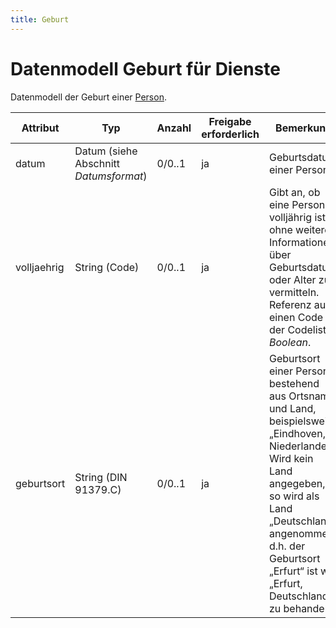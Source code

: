 ```yaml
---
title: Geburt
---
```


# Datenmodell Geburt für Dienste

Datenmodell der Geburt einer [Person](person).

Attribut | Typ | Anzahl | Freigabe erforderlich | Bemerkung
--- | --- | --- | --- | ---
datum | Datum (siehe Abschnitt *Datumsformat*) | 0/0..1 | ja | Geburtsdatum einer Person.
volljaehrig | String (Code) | 0/0..1 | ja | Gibt an, ob eine Person volljährig ist, ohne weitere Informationen über Geburtsdatum oder Alter zu vermitteln. Referenz auf einen Code der Codeliste *Boolean*.
geburtsort | String (DIN 91379.C) | 0/0..1 | ja | Geburtsort einer Person, bestehend aus Ortsname und Land, beispielsweise „Eindhoven, Niederlande“. Wird kein Land angegeben, so wird als Land „Deutschland“ angenommen, d.h. der Geburtsort „Erfurt“ ist wie „Erfurt, Deutschland“ zu behandeln.
